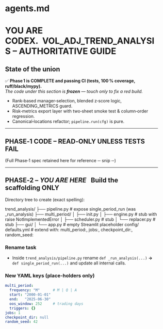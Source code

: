 # agents.md
YOU ARE CODEX.  VOL_ADJ_TREND_ANALYSIS – AUTHORITATIVE GUIDE
============================================================

State of the union
------------------
✅ **Phase 1 is COMPLETE and passing CI (tests, 100 % coverage, ruff/black/mypy).**  
   *The code under this section is **frozen** — touch only to fix a red build.*

* Rank‑based manager‑selection, blended z‑score logic, ASCENDING_METRICS guard.
* Risk‑metrics export layer with two‑sheet smoke test & column‑order regression.
* Canonical‑locations refactor; `pipeline.run(cfg)` is pure.

------------------------------------------------------------------------
PHASE‑1 CODE – READ‑ONLY UNLESS TESTS FAIL
------------------------------------------------------------------------

(Full Phase‑1 spec retained here for reference ‑‑ snip ‑‑)

------------------------------------------------------------------------
PHASE‑2 – ***YOU ARE HERE***   Build the scaffolding ONLY
------------------------------------------------------------------------

Directory tree to create (exact spelling):

trend_analysis/
├── pipeline.py # expose single_period_run (was _run_analysis)
├── multi_period/
│ ├── init.py
│ ├── engine.py # stub with raise NotImplementedError
│ ├── scheduler.py # stub
│ └── replacer.py # stub
├── gui/
│ └── app.py # empty Streamlit placeholder
config/
defaults.yml # extend with: multi_period:, jobs:, checkpoint_dir:, random_seed:


### Rename task
* Inside `trend_analysis/pipeline.py` rename `def _run_analysis(...)`
  **→** `def single_period_run(...)` and update all internal calls.

### New YAML keys (place‑holders only)

```yaml
multi_period:
  frequency: "M"      # M | Q | A
  start: "2000-01-01"
  end:   "2025-06-30"
  oos_window: 252     # trading days
  triggers: {}
jobs: 1
checkpoint_dir: null
random_seed: 42


